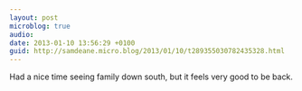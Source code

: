 ```yaml
---
layout: post
microblog: true
audio: 
date: 2013-01-10 13:56:29 +0100
guid: http://samdeane.micro.blog/2013/01/10/t289355030782435328.html
---
```

Had a nice time seeing family down south, but it feels very good to be back.
